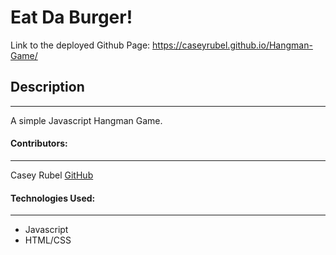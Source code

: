 # Eat Da Burger!

Link to the deployed Github Page: https://caseyrubel.github.io/Hangman-Game/

## Description
***
A simple Javascript Hangman Game.

#### Contributors:
***

Casey Rubel [GitHub](https://github.com/caseyrubel)


#### Technologies Used:
***

* Javascript
* HTML/CSS
